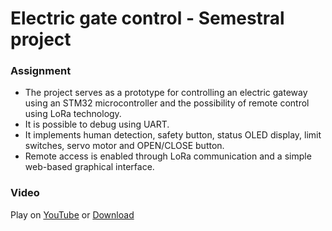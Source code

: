 # Electric gate control - Semestral project

### Assignment
* The project serves as a prototype for controlling an electric gateway using an STM32 microcontroller and the possibility of remote control using LoRa technology.
* It is possible to debug using UART.
* It implements human detection, safety button, status OLED display, limit switches, servo motor and OPEN/CLOSE button.
* Remote access is enabled through LoRa communication and a simple web-based graphical interface.


### Video
Play on [YouTube](https://youtu.be/dzXoDjmizww) or 
[Download](https://mega.nz/file/wwNHnC5C#LjqvFGVCwH_ql98EiJjfoFjNOBps7vTejX5glQgDJDk)
